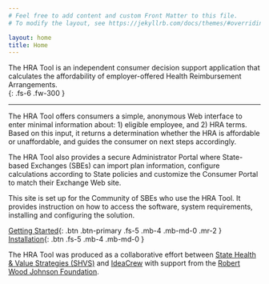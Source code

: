```yaml
---
# Feel free to add content and custom Front Matter to this file.
# To modify the layout, see https://jekyllrb.com/docs/themes/#overriding-theme-defaults

layout: home
title: Home
---
```

The HRA Tool is an independent consumer decision support application that calculates the affordability of employer-offered Health Reimbursement Arrangements.  
{: .fs-6 .fw-300 }

---

The HRA Tool offers consumers a simple, anonymous Web interface to enter minimal information about: 1) eligible employee, and 2) HRA terms.  Based on this input, it returns a determination whether the HRA is affordable or unaffordable, and guides the consumer on next steps accordingly.  

The HRA Tool also provides a secure Administrator Portal where State-based Exchanges (SBEs) can import plan information, configure calculations according to State policies and customize the Consumer Portal to match their Exchange Web site.

This site is set up for the Community of SBEs who use the HRA Tool.  It provides instruction on how to access the software, system requirements, installing and configuring the solution. 

[Getting Started](https://ideacrew.github.io/hra_calculator/getting_started/){: .btn .btn-primary .fs-5 .mb-4 .mb-md-0 .mr-2 }
[Installation](https://ideacrew.github.io/hra_calculator/installation/){: .btn .fs-5 .mb-4 .mb-md-0 }


The HRA Tool was produced as a collaborative effort between [State Health & Value Strategies (SHVS)](https://www.shvs.org) and [IdeaCrew](https://ideacrew.com) with support from the [Robert Wood Johnson Foundation](https://www.rwjf.org). 
